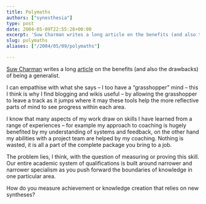 ```yaml
---
title: Polymaths
authors: ["synesthesia"]
type: post
date: 2004-05-09T22:55:28+00:00
excerpt: 'Suw Charman writes a long article on the benefits (and also the drawbacks) of being a generalist.  I can empathise with this and wonder how we could better measure and recognise the contributions of generalists...'
slug: polymaths 
aliases: ["/2004/05/09/polymaths"]

---
```

[Suw Charman][1] writes a long [article][2] on the benefits (and also the drawbacks) of being a generalist. 

I can empathise with what she says &#8211; I too have a &#8220;grasshopper&#8221; mind &#8211; this I think is why I find blogging and wikis useful &#8211; by allowing the grasshopper to leave a track as it jumps where it may these tools help the more reflective parts of mind to see progress within each area.

I know that many aspects of my work draw on skills I have learned from a range of experiences &#8211; for example my approach to coaching is hugely benefited by my understanding of systems and feedback, on the other hand my abilities with a project team are helped by my coaching. Nothing is wasted, it is all a part of the complete package you bring to a job.

The problem lies, I think, with the question of measuring or proving this skill. Our entire academic system of qualifications is built around narrower and narrower specialism as you push forward the boundaries of knowledge in one particular area. 

How do you measure achievement or knowledge creation that relies on new syntheses?

 [1]: https://chocnvodka.blogware.com/blog
 [2]: https://chocnvodka.blogware.com/blog/_archives/2004/5/8/54483.html